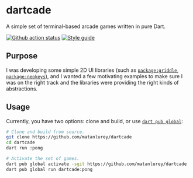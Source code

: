 # dartcade

A simple set of terminal-based arcade games written in pure Dart.

<!-- ENABLE WHEN PUBLISHED
[![On pub.dev][pub_img]][pub_url]
[![Code coverage][cov_img]][cov_url]
[![Dartdocs][doc_img]][doc_url]
-->

[![Github action status][gha_img]][gha_url]
[![Style guide][sty_img]][sty_url]

<!-- ENABLE WHEN PUBLISHED
[pub_url]: https://pub.dartlang.org/packages/dartcade
[pub_img]: https://img.shields.io/pub/v/dartcade.svg
[cov_url]: https://codecov.io/gh/matanlurey/dartcade
[cov_img]: https://codecov.io/gh/matanlurey/dartcade/branch/main/graph/badge.svg
[doc_url]: https://www.dartdocs.org/documentation/dartcade/latest
[doc_img]: https://img.shields.io/badge/Documentation-dartcade-blue.svg
-->

[gha_url]: https://github.com/matanlurey/dartcade/actions
[gha_img]: https://github.com/matanlurey/dartcade/workflows/Dart/badge.svg
[sty_url]: https://pub.dev/packages/neodart
[sty_img]: https://img.shields.io/badge/style-neodart-9cf.svg

## Purpose

I was developing some simple 2D UI libraries (such as [`package:griddle`][],
[`package:neokeys`][]), and I wanted a few motivating examples to make sure I
was on the right track and the libraries were providing the right kinds of
abstractions.

[`package:griddle`]: https://pub.dev/packages/griddle
[`package:neokeys`]: https://pub.dev/packages/neokeys

## Usage

Currently, you have two options: clone and build, or use [`dart pub global`][]:

```sh
# Clone and build from source.
git clone https://github.com/matanlurey/dartcade
cd dartcade
dart run :pong

# Activate the set of games.
dart pub global activate -sgit https://github.com/matanlurey/dartcade
dart pub global run dartcade:pong
```

[`dart pub global`]: https://dart.dev/tools/pub/cmd/pub-global
